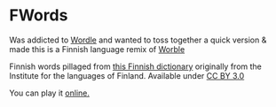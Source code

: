 # FWords

Was addicted to [Wordle](https://powerlanguage.co.uk/wordle/) and wanted to toss together a quick version & made this is a Finnish language remix of [Worble](https://glitch.com/~worble)

Finnish words pillaged from [this Finnish dictionary](https://github.com/pulmark/finnish-dictionary) originally from the Institute for the languages of Finland. Available under [CC BY 3.0](http://creativecommons.org/licenses/by/3.0/)

You can play it [online.](http://fwords.fakebaseball.xyz/) 
